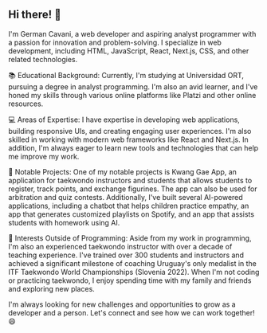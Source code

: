## Hi there! 👋

I'm German Cavani, a web developer and aspiring analyst programmer with a passion for innovation and problem-solving. I specialize in web development, including HTML, JavaScript, React, Next.js, CSS, and other related technologies.

📚 Educational Background:
Currently, I'm studying at Universidad ORT, pursuing a degree in analyst programming. I'm also an avid learner, and I've honed my skills through various online platforms like Platzi and other online resources.

💻 Areas of Expertise:
I have expertise in developing web applications, building responsive UIs, and creating engaging user experiences. I'm also skilled in working with modern web frameworks like React and Next.js. In addition, I'm always eager to learn new tools and technologies that can help me improve my work.

🚀 Notable Projects:
One of my notable projects is Kwang Gae App, an application for taekwondo instructors and students that allows students to register, track points, and exchange figurines. The app can also be used for arbitration and quiz contests. Additionally, I've built several AI-powered applications, including a chatbot that helps children practice empathy, an app that generates customized playlists on Spotify, and an app that assists students with homework using AI.

🥋 Interests Outside of Programming:
Aside from my work in programming, I'm also an experienced taekwondo instructor with over a decade of teaching experience. I've trained over 300 students and instructors and achieved a significant milestone of coaching Uruguay's only medalist in the ITF Taekwondo World Championships (Slovenia 2022). When I'm not coding or practicing taekwondo, I enjoy spending time with my family and friends and exploring new places.

I'm always looking for new challenges and opportunities to grow as a developer and a person. Let's connect and see how we can work together! 😄
